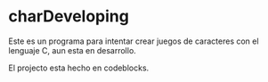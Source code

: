 # charDeveloping
Este es un programa para intentar crear juegos de caracteres con el lenguaje C, aun esta en desarrollo.

El projecto esta hecho en codeblocks.
